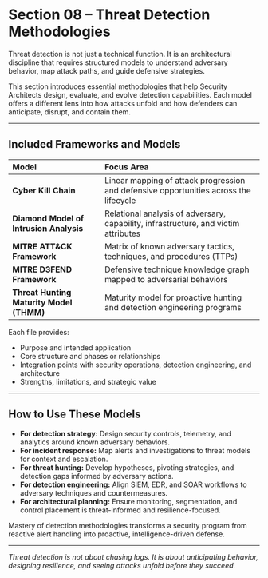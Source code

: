 # Section 08 – Threat Detection Methodologies

Threat detection is not just a technical function. It is an architectural discipline that requires structured models to understand adversary behavior, map attack paths, and guide defensive strategies.

This section introduces essential methodologies that help Security Architects design, evaluate, and evolve detection capabilities. Each model offers a different lens into how attacks unfold and how defenders can anticipate, disrupt, and contain them.

---

## Included Frameworks and Models

| Model | Focus Area |
|:------|:-----------|
| **Cyber Kill Chain** | Linear mapping of attack progression and defensive opportunities across the lifecycle |
| **Diamond Model of Intrusion Analysis** | Relational analysis of adversary, capability, infrastructure, and victim attributes |
| **MITRE ATT&CK Framework** | Matrix of known adversary tactics, techniques, and procedures (TTPs) |
| **MITRE D3FEND Framework** | Defensive technique knowledge graph mapped to adversarial behaviors |
| **Threat Hunting Maturity Model (THMM)** | Maturity model for proactive hunting and detection engineering programs |

Each file provides:
- Purpose and intended application
- Core structure and phases or relationships
- Integration points with security operations, detection engineering, and architecture
- Strengths, limitations, and strategic value

---

## How to Use These Models

- **For detection strategy:** Design security controls, telemetry, and analytics around known adversary behaviors.
- **For incident response:** Map alerts and investigations to threat models for context and escalation.
- **For threat hunting:** Develop hypotheses, pivoting strategies, and detection gaps informed by adversary actions.
- **For detection engineering:** Align SIEM, EDR, and SOAR workflows to adversary techniques and countermeasures.
- **For architectural planning:** Ensure monitoring, segmentation, and control placement is threat-informed and resilience-focused.

Mastery of detection methodologies transforms a security program from reactive alert handling into proactive, intelligence-driven defense.

---

*Threat detection is not about chasing logs. It is about anticipating behavior, designing resilience, and seeing attacks unfold before they succeed.*

